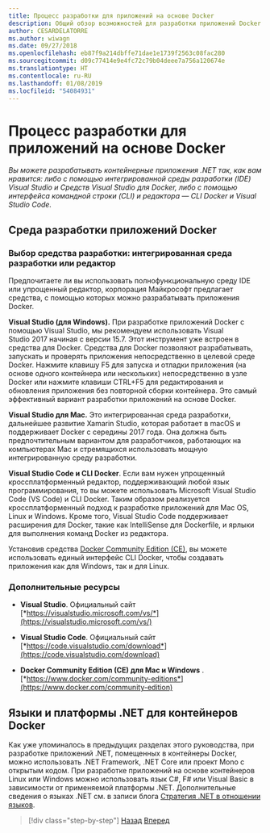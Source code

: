```yaml
---
title: Процесс разработки для приложений на основе Docker
description: Общий обзор возможностей для разработки приложений Docker. Использование Visual Studio для Windows, Visual Studio для Mac и Visual Studio Code для поддержки нескольких платформ (Windows, Mac и Linux).
author: CESARDELATORRE
ms.author: wiwagn
ms.date: 09/27/2018
ms.openlocfilehash: eb87f9a214dbffe71dae1e1739f2563c08fac280
ms.sourcegitcommit: d09c77414e9e4fc72c79b04deee7a756a120674e
ms.translationtype: HT
ms.contentlocale: ru-RU
ms.lasthandoff: 01/08/2019
ms.locfileid: "54084931"
---
```

# <a name="development-process-for-docker-based-applications"></a>Процесс разработки для приложений на основе Docker

*Вы можете разрабатывать контейнерные приложения .NET так, как вам нравится: либо с помощью интегрированной среды разработки (IDE) Visual Studio и Средств Visual Studio для Docker, либо с помощью интерфейса командной строки (CLI) и редактора — CLI Docker и Visual Studio Code.*

## <a name="development-environment-for-docker-apps"></a>Среда разработки приложений Docker

### <a name="development-tool-choices-ide-or-editor"></a>Выбор средства разработки: интегрированная среда разработки или редактор

Предпочитаете ли вы использовать полнофункциональную среду IDE или упрощенный редактор, корпорация Майкрософт предлагает средства, с помощью которых можно разрабатывать приложения Docker.

**Visual Studio (для Windows).** При разработке приложений Docker с помощью Visual Studio, мы рекомендуем использовать Visual Studio 2017 начиная с версии 15.7. Этот инструмент уже встроен в средства для Docker. Средства для Docker позволяют разрабатывать, запускать и проверять приложения непосредственно в целевой среде Docker. Нажмите клавишу F5 для запуска и отладки приложения (на основе одного контейнера или нескольких) непосредственно в узле Docker или нажмите клавиши CTRL+F5 для редактирования и обновления приложения без повторной сборки контейнера. Это самый эффективный вариант разработки приложений на основе Docker.

**Visual Studio для Mac.** Это интегрированная среда разработки, дальнейшее развитие Xamarin Studio, которая работает в macOS и поддерживает Docker с середины 2017 года. Она должна быть предпочтительным вариантом для разработчиков, работающих на компьютерах Mac и стремящихся использовать мощную интегрированную среду разработки.

**Visual Studio Code и CLI Docker**. Если вам нужен упрощенный кроссплатформенный редактор, поддерживающий любой язык программирования, то вы можете использовать Microsoft Visual Studio Code (VS Code) и CLI Docker. Таким образом реализуется кроссплатформенный подход к разработке приложений для Mac OS, Linux и Windows. Кроме того, Visual Studio Code поддерживает расширения для Docker, такие как IntelliSense для Dockerfile, и ярлыки для выполнения команд Docker из редактора.

Установив средства [Docker Community Edition (CE)](https://www.docker.com/community-edition), вы можете использовать единый интерфейс CLI Docker, чтобы создавать приложения как для Windows, так и для Linux.

### <a name="additional-resources"></a>Дополнительные ресурсы

- **Visual Studio**. Официальный сайт \
  [*https://visualstudio.microsoft.com/vs/*](https://visualstudio.microsoft.com/vs/)

- **Visual Studio Code**. Официальный сайт \
  [*https://code.visualstudio.com/download*](https://code.visualstudio.com/download)

- **Docker Community Edition (CE) для Mac и Windows** \.
  [*https://www.docker.com/community-editions*](https://www.docker.com/community-edition)

## <a name="net-languages-and-frameworks-for-docker-containers"></a>Языки и платформы .NET для контейнеров Docker

Как уже упоминалось в предыдущих разделах этого руководства, при разработке приложений .NET, помещенных в контейнеры Docker, можно использовать .NET Framework, .NET Core или проект Mono с открытым кодом. При разработке приложений на основе контейнеров Linux или Windows можно использовать язык C\#, F\# или Visual Basic в зависимости от применяемой платформы .NET. Дополнительные сведения о языках .NET см. в записи блога [Стратегия .NET в отношении языков](https://blogs.msdn.microsoft.com/dotnet/2017/02/01/the-net-language-strategy/).

>[!div class="step-by-step"]
>[Назад](../architect-microservice-container-applications/using-azure-service-fabric.md)
>[Вперед](docker-app-development-workflow.md)
